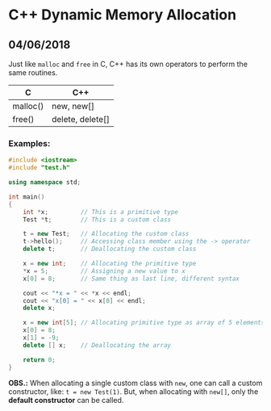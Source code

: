 # C++ Dynamic Memory Allocation
## 04/06/2018

Just like `malloc` and `free` in C, C++ has its own operators to perform the same routines.

|     C     |        C++        |
|-----------|-------------------|
|  malloc() | new, new[]        |
|  free()   | delete, delete[]  |


### Examples:

```C++
#include <iostream>
#include "test.h"

using namespace std;

int main()
{    
    int *x;         // This is a primitive type
    Test *t;        // This is a custom class

    t = new Test;   // Allocating the custom class
    t->hello();     // Accessing class member using the -> operator
    delete t;       // Deallocating the custom class

    x = new int;    // Allocating the primitive type
    *x = 5;         // Assigning a new value to x
    x[0] = 8;       // Same thing as last line, different syntax

    cout << "*x = " << *x << endl;
    cout << "x[0] = " << x[0] << endl;
    delete x;

    x = new int[5]; // Allocating primitive type as array of 5 elements
    x[0] = 8; 
    x[1] = -9;
    delete [] x;    // Deallocating the array

    return 0;
}

```

**OBS.:** When allocating a single custom class with `new`, one can call a custom constructor, like: `t = new Test(1)`. But, when allocating with `new[]`, only the **default constructor** can be called.